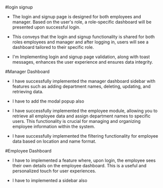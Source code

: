 #login signup

- The login and signup page is designed for both employees and manager. Based on the user's role, a role-specific dashboard will be presented upon successful login.

- This conveys that the login and signup functionality is shared for both roles employees and manager and after logging in, users will see a dashboard tailored to their specific role.

- I'm Implementing login and signup page validation, along with toast messages, enhances the user experience and ensures data integrity.

#Manager Dashboard

- I have successfully implemented the manager dashboard sidebar with features such as adding department names, deleting, updating, and retrieving data.

- I have to add the modal popup also

- I have successfully implemented the employee module, allowing you to retrieve all employee data and assign department names to specific users. This functionality is crucial for managing and organizing employee information within the system.

- I have successfully implemented the filtering functionality for employee data based on location and name format.

#Employee Dashboard

- I have to implemented a feature where, upon login, the employee sees their own details on the employee dashboard. This is a useful and personalized touch for user experiences.

- I have to implemented a sidebar also
